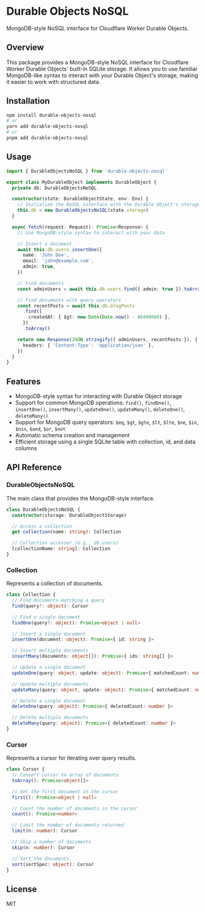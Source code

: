 # Durable Objects NoSQL

MongoDB-style NoSQL interface for Cloudflare Worker Durable Objects.

## Overview

This package provides a MongoDB-style NoSQL interface for Cloudflare Worker Durable Objects' built-in SQLite storage. It allows you to use familiar MongoDB-like syntax to interact with your Durable Object's storage, making it easier to work with structured data.

## Installation

```bash
npm install durable-objects-nosql
# or
yarn add durable-objects-nosql
# or
pnpm add durable-objects-nosql
```

## Usage

```typescript
import { DurableObjectsNoSQL } from 'durable-objects-nosql'

export class MyDurableObject implements DurableObject {
  private db: DurableObjectsNoSQL

  constructor(state: DurableObjectState, env: Env) {
    // Initialize the NoSQL interface with the Durable Object's storage
    this.db = new DurableObjectsNoSQL(state.storage)
  }

  async fetch(request: Request): Promise<Response> {
    // Use MongoDB-style syntax to interact with your data

    // Insert a document
    await this.db.users.insertOne({
      name: 'John Doe',
      email: 'john@example.com',
      admin: true,
    })

    // Find documents
    const adminUsers = await this.db.users.find({ admin: true }).toArray()

    // Find documents with query operators
    const recentPosts = await this.db.blogPosts
      .find({
        createdAt: { $gt: new Date(Date.now() - 86400000) },
      })
      .toArray()

    return new Response(JSON.stringify({ adminUsers, recentPosts }), {
      headers: { 'Content-Type': 'application/json' },
    })
  }
}
```

## Features

- MongoDB-style syntax for interacting with Durable Object storage
- Support for common MongoDB operations: `find()`, `findOne()`, `insertOne()`, `insertMany()`, `updateOne()`, `updateMany()`, `deleteOne()`, `deleteMany()`
- Support for MongoDB query operators: `$eq`, `$gt`, `$gte`, `$lt`, `$lte`, `$ne`, `$in`, `$nin`, `$and`, `$or`, `$not`
- Automatic schema creation and management
- Efficient storage using a single SQLite table with collection, id, and data columns

## API Reference

### DurableObjectsNoSQL

The main class that provides the MongoDB-style interface.

```typescript
class DurableObjectsNoSQL {
  constructor(storage: DurableObjectStorage)

  // Access a collection
  get collection(name: string): Collection

  // Collection accessor (e.g., db.users)
  [collectionName: string]: Collection
}
```

### Collection

Represents a collection of documents.

```typescript
class Collection {
  // Find documents matching a query
  find(query?: object): Cursor

  // Find a single document
  findOne(query?: object): Promise<object | null>

  // Insert a single document
  insertOne(document: object): Promise<{ id: string }>

  // Insert multiple documents
  insertMany(documents: object[]): Promise<{ ids: string[] }>

  // Update a single document
  updateOne(query: object, update: object): Promise<{ matchedCount: number; modifiedCount: number }>

  // Update multiple documents
  updateMany(query: object, update: object): Promise<{ matchedCount: number; modifiedCount: number }>

  // Delete a single document
  deleteOne(query: object): Promise<{ deletedCount: number }>

  // Delete multiple documents
  deleteMany(query: object): Promise<{ deletedCount: number }>
}
```

### Cursor

Represents a cursor for iterating over query results.

```typescript
class Cursor {
  // Convert cursor to array of documents
  toArray(): Promise<object[]>

  // Get the first document in the cursor
  first(): Promise<object | null>

  // Count the number of documents in the cursor
  count(): Promise<number>

  // Limit the number of documents returned
  limit(n: number): Cursor

  // Skip a number of documents
  skip(n: number): Cursor

  // Sort the documents
  sort(sortSpec: object): Cursor
}
```

## License

MIT
